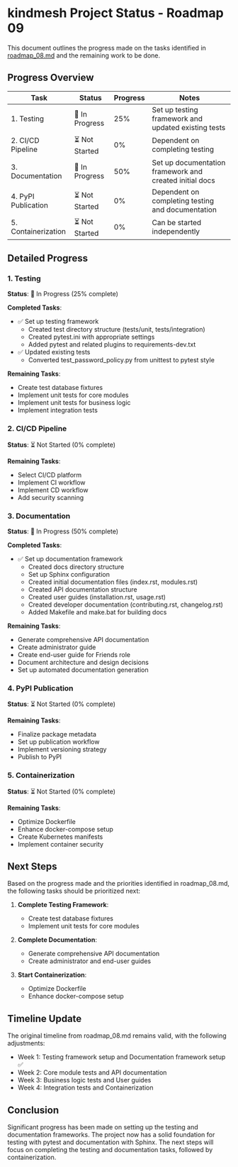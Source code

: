 # kindmesh Project Status - Roadmap 09

This document outlines the progress made on the tasks identified in [roadmap_08.md](roadmap_08.md) and the remaining work to be done.

## Progress Overview

| Task | Status | Progress | Notes |
|------|--------|----------|-------|
| 1. Testing | 🔄 In Progress | 25% | Set up testing framework and updated existing tests |
| 2. CI/CD Pipeline | ⏳ Not Started | 0% | Dependent on completing testing |
| 3. Documentation | 🔄 In Progress | 50% | Set up documentation framework and created initial docs |
| 4. PyPI Publication | ⏳ Not Started | 0% | Dependent on completing testing and documentation |
| 5. Containerization | ⏳ Not Started | 0% | Can be started independently |

## Detailed Progress

### 1. Testing

**Status**: 🔄 In Progress (25% complete)

**Completed Tasks**:
- ✅ Set up testing framework
  - Created test directory structure (tests/unit, tests/integration)
  - Created pytest.ini with appropriate settings
  - Added pytest and related plugins to requirements-dev.txt
- ✅ Updated existing tests
  - Converted test_password_policy.py from unittest to pytest style

**Remaining Tasks**:
- Create test database fixtures
- Implement unit tests for core modules
- Implement unit tests for business logic
- Implement integration tests

### 2. CI/CD Pipeline

**Status**: ⏳ Not Started (0% complete)

**Remaining Tasks**:
- Select CI/CD platform
- Implement CI workflow
- Implement CD workflow
- Add security scanning

### 3. Documentation

**Status**: 🔄 In Progress (50% complete)

**Completed Tasks**:
- ✅ Set up documentation framework
  - Created docs directory structure
  - Set up Sphinx configuration
  - Created initial documentation files (index.rst, modules.rst)
  - Created API documentation structure
  - Created user guides (installation.rst, usage.rst)
  - Created developer documentation (contributing.rst, changelog.rst)
  - Added Makefile and make.bat for building docs

**Remaining Tasks**:
- Generate comprehensive API documentation
- Create administrator guide
- Create end-user guide for Friends role
- Document architecture and design decisions
- Set up automated documentation generation

### 4. PyPI Publication

**Status**: ⏳ Not Started (0% complete)

**Remaining Tasks**:
- Finalize package metadata
- Set up publication workflow
- Implement versioning strategy
- Publish to PyPI

### 5. Containerization

**Status**: ⏳ Not Started (0% complete)

**Remaining Tasks**:
- Optimize Dockerfile
- Enhance docker-compose setup
- Create Kubernetes manifests
- Implement container security

## Next Steps

Based on the progress made and the priorities identified in roadmap_08.md, the following tasks should be prioritized next:

1. **Complete Testing Framework**:
   - Create test database fixtures
   - Implement unit tests for core modules

2. **Complete Documentation**:
   - Generate comprehensive API documentation
   - Create administrator and end-user guides

3. **Start Containerization**:
   - Optimize Dockerfile
   - Enhance docker-compose setup

## Timeline Update

The original timeline from roadmap_08.md remains valid, with the following adjustments:

- Week 1: Testing framework setup and Documentation framework setup ✅
- Week 2: Core module tests and API documentation
- Week 3: Business logic tests and User guides
- Week 4: Integration tests and Containerization

## Conclusion

Significant progress has been made on setting up the testing and documentation frameworks. The project now has a solid foundation for testing with pytest and documentation with Sphinx. The next steps will focus on completing the testing and documentation tasks, followed by containerization.